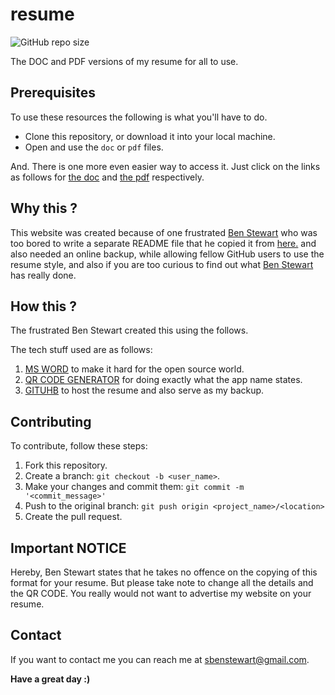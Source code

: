 # resume
![GitHub repo size](https://img.shields.io/github/repo-size/sbenstewart/resume)

The DOC and PDF versions of my resume for all to use.

## Prerequisites

To use these resources the following is what you'll have to do.

* Clone this repository, or download it into your local machine.
* Open and use the `doc` or `pdf` files.

And. There is one more even easier way to access it. Just click on the links as follows for [the doc](https://github.com/sbenstewart/resume/raw/master/resume.doc) and [the pdf](https://github.com/sbenstewart/resume/raw/master/resume.pdf) respectively.

## Why this ?

This website was created because of one frustrated [Ben Stewart](https://sbenstewart.in/) who was too bored to write a separate README file that he copied it from [here.](https://github.com/sbenstewart/my-sister) and also needed an online backup, while allowing fellow GitHub users to use the resume style, and also if you are too curious to find out what [Ben Stewart](https://sbenstewart.in/) has really done.

## How this ?

The frustrated Ben Stewart created this using the follows.

The tech stuff used are as follows:

1. [MS WORD](https://en.wikipedia.org/wiki/Microsoft_Word) to make it hard for the open source world.
2. [QR CODE GENERATOR](https://www.the-qrcode-generator.com/) for doing exactly what the app name states.
3. [GITUHB](https://github.com/sbenstewart/resume) to host the resume and also serve as my backup.

## Contributing
To contribute, follow these steps:

1. Fork this repository.
2. Create a branch: `git checkout -b <user_name>`.
3. Make your changes and commit them: `git commit -m '<commit_message>'`
4. Push to the original branch: `git push origin <project_name>/<location>`
5. Create the pull request.

## Important NOTICE
Hereby, Ben Stewart states that he takes no offence on the copying of this format for your resume. But please take note to change all the details and the QR CODE. You really would not want to advertise my website on your resume.

## Contact

If you want to contact me you can reach me at <sbenstewart@gmail.com>. 

**Have a great day :)**
